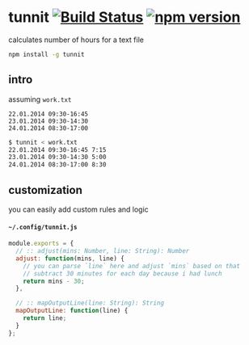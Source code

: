 # tunnit [![Build Status](https://travis-ci.org/raine/tunnit.svg?branch=master)](https://travis-ci.org/raine/tunnit) [![npm version](https://badge.fury.io/js/tunnit.svg)](https://www.npmjs.com/package/tunnit)

calculates number of hours for a text file

```sh
npm install -g tunnit
```

## intro

assuming `work.txt`

```
22.01.2014 09:30-16:45
23.01.2014 09:30-14:30
24.01.2014 08:30-17:00
```

```sh
$ tunnit < work.txt
22.01.2014 09:30-16:45 7:15
23.01.2014 09:30-14:30 5:00
24.01.2014 08:30-17:00 8:30
```

## customization

you can easily add custom rules and logic

#### `~/.config/tunnit.js`

```js
module.exports = {
  // :: adjust(mins: Number, line: String): Number
  adjust: function(mins, line) {
    // you can parse `line` here and adjust `mins` based on that
    // subtract 30 minutes for each day because i had lunch
    return mins - 30;
  },

  // :: mapOutputLine(line: String): String
  mapOutputLine: function(line) {
    return line;
  }
};
```
